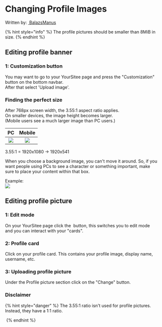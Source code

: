 # Changing Profile Images

Written by: [<img src="../.gitbook/assets/contributors/balazsmanus.png" alt="" data-size="line"> BalazsManus](../contributors.md#balazsmanus)

{% hint style="info" %}
The profile pictures should be smaller than 8MiB in size.
{% endhint %}

## Editing profile banner

### 1: Customization button

You may want to go to your YourSitee page and press the "Customization" <img src="../.gitbook/assets/buttons/customization.png" alt="" data-size="line"> button on the bottom navbar.\
After that select 'Upload image'.

### Finding the perfect size

After 768px screen width, the 3.55:1 aspect ratio applies.\
On smaller devices, the image height becomes larger.\
(Mobile users see a much larger image than PC users.)

|                            PC                           |                          Mobile                         |
| :-----------------------------------------------------: | :-----------------------------------------------------: |
| ![](../.gitbook/assets/guides/profile-images/size1.png) | ![](../.gitbook/assets/guides/profile-images/size2.png) |

3.55:1 = 1920x1080 → 1920x541

When you choose a background image, you can't move it around. So, if you want people using PCs to see a character or something important, make sure to place your content within that box.

Example:\
![](../.gitbook/assets/guides/profile-images/bg.png)

## Editing profile picture

### 1: Edit mode

On your YourSitee page click the <img src="../.gitbook/assets/buttons/edit (1).png" alt="" data-size="line"> button, this switches you to edit mode and you can interact with your "cards".

### 2: Profile card

Click on your profile card. This contains your profile image, display name, username, etc.

### 3: Uploading profile picture

Under the Profile picture section click on the "Change" button.

### Disclaimer

{% hint style="danger" %}
The 3.55:1 ratio isn't used for profile pictures. Instead, they have a 1:1 ratio.

<img src="../.gitbook/assets/guides/profile-images/pfp.png" alt="" data-size="original">
{% endhint %}
